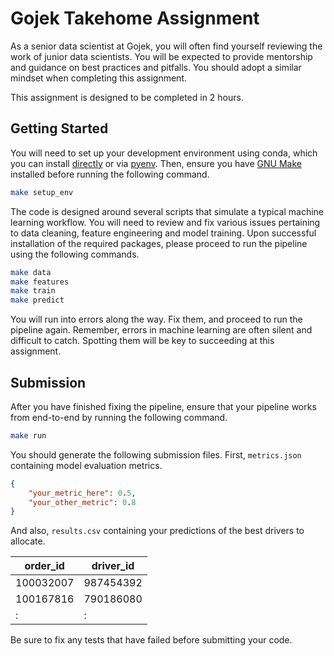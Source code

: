 # Gojek Takehome Assignment
As a senior data scientist at Gojek, you will often find yourself reviewing the work of junior data scientists. You will be expected to provide mentorship and guidance on best practices and pitfalls. You should adopt a similar mindset when completing this assignment.

This assignment is designed to be completed in 2 hours.

## Getting Started
You will need to set up your development environment using conda, which you can install [directly](https://docs.conda.io/projects/conda/en/latest/user-guide/install/index.html) or via [pyenv](https://github.com/pyenv/pyenv). Then, ensure you have [GNU Make](https://www.gnu.org/software/make/) installed before running the following command.

```bash
make setup_env
```

The code is designed around several scripts that simulate a typical machine learning workflow. You will need to review and fix various issues pertaining to data cleaning, feature engineering and model training. Upon successful installation of the required packages, please proceed to run the pipeline using the following commands.

```bash
make data
make features
make train
make predict
```

You will run into errors along the way. Fix them, and proceed to run the pipeline again. Remember, errors in machine learning are often silent and difficult to catch. Spotting them will be key to succeeding at this assignment.

## Submission
After you have finished fixing the pipeline, ensure that your pipeline works from end-to-end by running the following command.

```bash
make run
```

You should generate the following submission files. First, `metrics.json` containing model evaluation metrics.

```json
{
    "your_metric_here": 0.5,
    "your_other_metric": 0.8
}
```

And also, `results.csv` containing your predictions of the best drivers to allocate.

| order_id  | driver_id |
|-----------|-----------|
| 100032007 | 987454392 |
| 100167816 | 790186080 |
| :         | :         |

Be sure to fix any tests that have failed before submitting your code.
